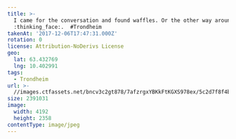 ```yaml
---
title: >-
  I came for the conversation and found waffles. Or the other way around
  :thinking_face:.  #Trondheim 
takenAt: '2017-12-06T17:47:31.000Z'
rotation: 0
license: Attribution-NoDerivs License
geo:
  lat: 63.432769
  lng: 10.402991
tags:
  - Trondheim
url: >-
  //images.ctfassets.net/bncv3c2gt878/7afzrgxYBKkFtKGXS978ex/5c2d7f8f4bb2870211c0024c6eb3fea3/i-came-for-the-conversation-and-found-waffles-or-the-other-way-around---trondheim_37989832205_o
size: 2391031
image:
  width: 4192
  height: 2358
contentType: image/jpeg
---
```


